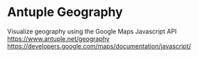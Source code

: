 Antuple Geography
=================

Visualize geography using the Google Maps Javascript API
https://www.antuple.net/geography
https://developers.google.com/maps/documentation/javascript/
